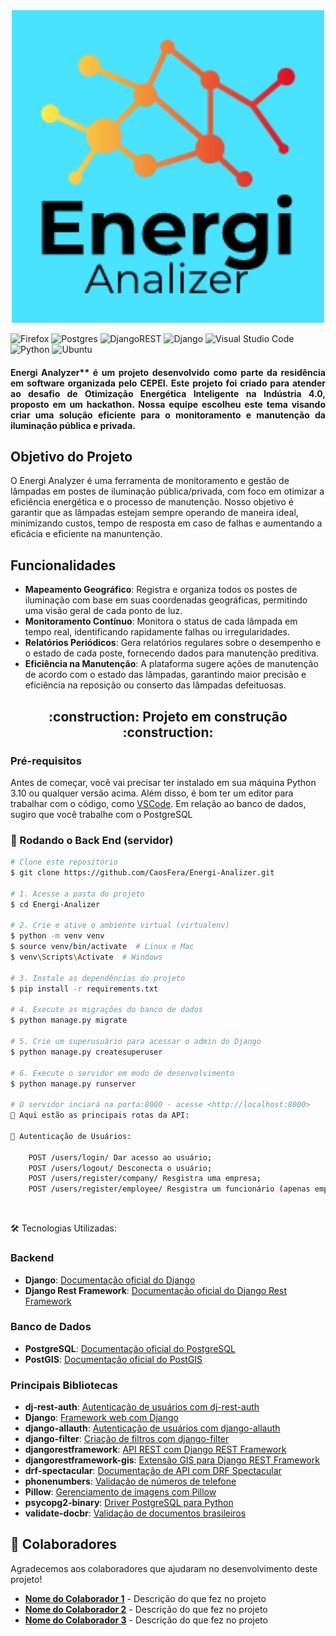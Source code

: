<div align="center">
    <img src="assets/Energi-Analizer.png" alt="Logo Energi Analizer" width="500"/>
</div>


![Firefox](https://img.shields.io/badge/Firefox-FF7139?style=for-the-badge&logo=Firefox-Browser&logoColor=white)
![Postgres](https://img.shields.io/badge/postgres-%23316192.svg?style=for-the-badge&logo=postgresql&logoColor=white)
![DjangoREST](https://img.shields.io/badge/DJANGO-REST-ff1709?style=for-the-badge&logo=django&logoColor=white&color=ff1709&labelColor=gray)
![Django](https://img.shields.io/badge/django-%23092E20.svg?style=for-the-badge&logo=django&logoColor=white)
![Visual Studio Code](https://img.shields.io/badge/Visual%20Studio%20Code-0078d7.svg?style=for-the-badge&logo=visual-studio-code&logoColor=white)
![Python](https://img.shields.io/badge/python-3670A0?style=for-the-badge&logo=python&logoColor=ffdd54)
![Ubuntu](https://img.shields.io/badge/Ubuntu-E95420?style=for-the-badge&logo=ubuntu&logoColor=white)


<div style="text-align: justify;">
    <h4> 
        Energi Analyzer** é um projeto desenvolvido como parte da residência em software organizada pelo CEPEI. Este projeto foi criado para atender ao desafio de Otimização Energética Inteligente na Indústria 4.0, proposto em um hackathon. Nossa equipe escolheu este tema visando criar uma solução eficiente para o monitoramento e manutenção da iluminação pública e privada.
    </h4>
</div>

## Objetivo do Projeto

O Energi Analyzer é uma ferramenta de monitoramento e gestão de lâmpadas em postes de iluminação pública/privada, com foco em otimizar a eficiência energética e o processo de manutenção. Nosso objetivo é garantir que as lâmpadas estejam sempre operando de maneira ideal, minimizando custos, tempo de resposta em caso de falhas e aumentando a eficácia e eficiente na manuntenção.

## Funcionalidades

- **Mapeamento Geográfico**: Registra e organiza todos os postes de iluminação com base em suas coordenadas geográficas, permitindo uma visão geral de cada ponto de luz.
- **Monitoramento Contínuo**: Monitora o status de cada lâmpada em tempo real, identificando rapidamente falhas ou irregularidades.
- **Relatórios Periódicos**: Gera relatórios regulares sobre o desempenho e o estado de cada poste, fornecendo dados para manutenção preditiva.
- **Eficiência na Manutenção**: A plataforma sugere ações de manutenção de acordo com o estado das lâmpadas, garantindo maior precisão e eficiência na reposição ou conserto das lâmpadas defeituosas.


<h2 align="center"> 
    :construction:  Projeto em construção  :construction:
</h2>


### Pré-requisitos

Antes de começar, você vai precisar ter instalado em sua máquina Python 3.10 ou qualquer versão acima. Além disso, é bom ter um editor para trabalhar com o código, como [VSCode](https://code.visualstudio.com/).
Em relação ao banco de dados, sugiro que você trabalhe com o PostgreSQL

### 🎲 Rodando o Back End (servidor)

```bash
# Clone este repositório
$ git clone https://github.com/CaosFera/Energi-Analizer.git

# 1. Acesse a pasta do projeto
$ cd Energi-Analizer

# 2. Crie e ative o ambiente virtual (virtualenv)
$ python -m venv venv
$ source venv/bin/activate  # Linux e Mac
$ venv\Scripts\Activate  # Windows

# 3. Instale as dependências do projeto
$ pip install -r requirements.txt

# 4. Execute as migrações do banco de dados
$ python manage.py migrate

# 5. Crie um superusuário para acessar o admin do Django
$ python manage.py createsuperuser

# 6. Execute o servidor em modo de desenvolvimento
$ python manage.py runserver

# O servidor inciará na porta:8000 - acesse <http://localhost:8000>
🎯 Aqui estão as principais rotas da API:

🔑 Autenticação de Usuários:

    POST /users/login/ Dar acesso ao usuário;
    POST /users/logout/ Desconecta o usuário;
    POST /users/register/company/ Resgistra uma empresa;
    POST /users/register/employee/ Resgistra um funcionário (apenas empresas podem cadastrar funcionários);
```
<div align="center">
    <img src="" style="max-width: 100%; height: auto; width: 500px;"/>
</div>


    

🛠️ Tecnologias Utilizadas:

   ### Backend
- **Django**: [Documentação oficial do Django](https://docs.djangoproject.com/)
- **Django Rest Framework**: [Documentação oficial do Django Rest Framework](https://www.django-rest-framework.org/)

### Banco de Dados
- **PostgreSQL**: [Documentação oficial do PostgreSQL](https://www.postgresql.org/docs/)
- **PostGIS**: [Documentação oficial do PostGIS](https://postgis.net/documentation/)

### Principais Bibliotecas

- **dj-rest-auth**: [Autenticação de usuários com dj-rest-auth](https://dj-rest-auth.readthedocs.io/)
- **Django**: [Framework web com Django](https://docs.djangoproject.com/)
- **django-allauth**: [Autenticação de usuários com django-allauth](https://docs.allauth.org/)
- **django-filter**: [Criação de filtros com django-filter](https://django-filter.readthedocs.io/)
- **djangorestframework**: [API REST com Django REST Framework](https://www.django-rest-framework.org/)
- **djangorestframework-gis**: [Extensão GIS para Django REST Framework](https://github.com/openwisp/jango-rest-framework-gis)
- **drf-spectacular**: [Documentação de API com DRF Spectacular](https://drf-spectacular.readthedocs.io/)
- **phonenumbers**: [Validação de números de telefone](https://github.com/daviddrysdale/python-phonenumbers)
- **Pillow**: [Gerenciamento de imagens com Pillow](https://pillow.readthedocs.io/)
- **psycopg2-binary**: [Driver PostgreSQL para Python](https://www.psycopg.org/docs/)
- **validate-docbr**: [Validação de documentos brasileiros](https://sambapython.github.io/docbr/)

## 👥 Colaboradores

Agradecemos aos colaboradores que ajudaram no desenvolvimento deste projeto!

- [**Nome do Colaborador 1**](https://github.com/usuario1) - Descrição do que fez no projeto
- [**Nome do Colaborador 2**](https://github.com/usuario2) - Descrição do que fez no projeto
- [**Nome do Colaborador 3**](https://github.com/usuario3) - Descrição do que fez no projeto
